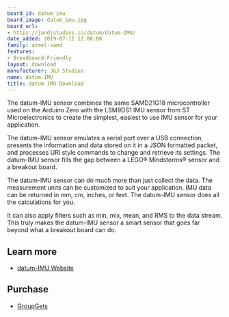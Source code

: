 ```yaml
---
board_id: datum_imu
board_image: datum_imu.jpg
board_url:
- https://jandjstudios.io/datum/datum-IMU/
date_added: 2019-07-12 12:00:00
family: atmel-samd
features:
- Breadboard-Friendly
layout: download
manufacturer: J&J Studios
name: datum-IMU
title: datum-IMU Download
---
```


The datum-IMU sensor combines the same SAMD21G18 microcontroller used on the Arduino Zero with the LSM9DS1 IMU sensor from ST Microelectronics to create the simplest, easiest to use IMU sensor for your application.

The datum-IMU sensor emulates a serial port over a USB connection, presents the information and data stored on it in a JSON formatted packet, and processes URI style commands to change and retrieve its settings. The datum-IMU sensor fills the gap between a LEGO® Mindstorms® sensor and a breakout board.

The datum-IMU sensor can do much more than just collect the data. The measurement units can be customized to suit your application. IMU data can be returned in mm, cm, inches, or feet. The datum-IMU sensor does all the calculations for you.

It can also apply filters such as min, mix, mean, and RMS to the data stream. This truly makes the datum-IMU sensor a smart sensor that goes far beyond what a breakout board can do.

## Learn more
* [datum-IMU Website](https://jandjstudios.io/datum/datum-IMU/)

## Purchase
* [GroupGets](https://groupgets.com/campaigns/573-datum-imu)
